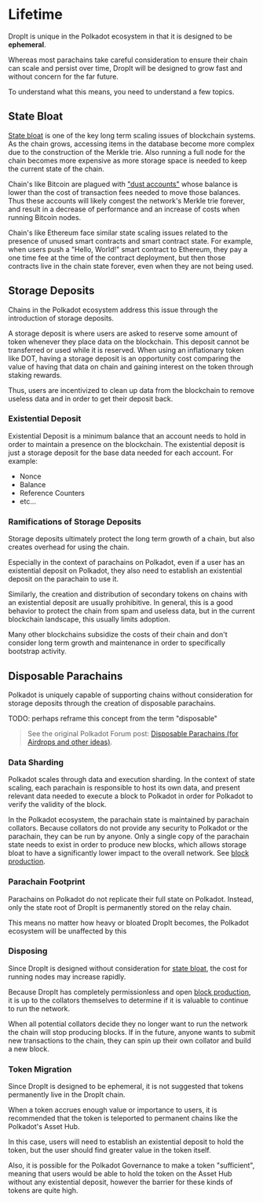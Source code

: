 # Lifetime

DropIt is unique in the Polkadot ecosystem in that it is designed to be **ephemeral**.

Whereas most parachains take careful consideration to ensure their chain can scale and persist over time, DropIt will be designed to grow fast and without concern for the far future.

To understand what this means, you need to understand a few topics.

## State Bloat

[State bloat](https://www.techopedia.com/definition/blockchain-bloat) is one of the key long term scaling issues of blockchain systems. As the chain grows, accessing items in the database become more complex due to the construction of the Merkle trie. Also running a full node for the chain becomes more expensive as more storage space is needed to keep the current state of the chain.

Chain's like Bitcoin are plagued with ["dust accounts"](https://bitcoinwiki.org/wiki/cryptocurrency-dust) whose balance is lower than the cost of transaction fees needed to move those balances. Thus these accounts will likely congest the network's Merkle trie forever, and result in a decrease of performance and an increase of costs when running Bitcoin nodes.

Chain's like Ethereum face similar state scaling issues related to the presence of unused smart contracts and smart contract state. For example, when users push a "Hello, World!" smart contract to Ethereum, they pay a one time fee at the time of the contract deployment, but then those contracts live in the chain state forever, even when they are not being used.

## Storage Deposits

Chains in the Polkadot ecosystem address this issue through the introduction of storage deposits.

A storage deposit is where users are asked to reserve some amount of token whenever they place data on the blockchain. This deposit cannot be transferred or used while it is reserved. When using an inflationary token like DOT, having a storage deposit is an opportunity cost comparing the value of having that data on chain and gaining interest on the token through staking rewards.

Thus, users are incentivized to clean up data from the blockchain to remove useless data and in order to get their deposit back.

### Existential Deposit

Existential Deposit is a minimum balance that an account needs to hold in order to maintain a presence on the blockchain. The existential deposit is just a storage deposit for the base data needed for each account. For example:

- Nonce
- Balance
- Reference Counters
- etc...

### Ramifications of Storage Deposits

Storage deposits ultimately protect the long term growth of a chain, but also creates overhead for using the chain.

Especially in the context of parachains on Polkadot, even if a user has an existential deposit on Polkadot, they also need to establish an existential deposit on the parachain to use it.

Similarly, the creation and distribution of secondary tokens on chains with an existential deposit are usually prohibitive. In general, this is a good behavior to protect the chain from spam and useless data, but in the current blockchain landscape, this usually limits adoption.

Many other blockchains subsidize the costs of their chain and don't consider long term growth and maintenance in order to specifically bootstrap activity.

## Disposable Parachains

Polkadot is uniquely capable of supporting chains without consideration for storage deposits through the creation of disposable parachains.

TODO: perhaps reframe this concept from the term "disposable"

> See the original Polkadot Forum post: [Disposable Parachains (for Airdrops and other ideas)](https://forum.polkadot.network/t/disposable-parachains-for-airdrops-and-other-ideas/5769).

### Data Sharding

Polkadot scales through data and execution sharding. In the context of state scaling, each parachain is responsible to host its own data, and present relevant data needed to execute a block to Polkadot in order for Polkadot to verify the validity of the block.

In the Polkadot ecosystem, the parachain state is maintained by parachain collators. Because collators do not provide any security to Polkadot or the parachain, they can be run by anyone. Only a single copy of the parachain state needs to exist in order to produce new blocks, which allows storage bloat to have a significantly lower impact to the overall network. See [block production](./block-production.md).

### Parachain Footprint

Parachains on Polkadot do not replicate their full state on Polkadot. Instead, only the state root of DropIt is permanently stored on the relay chain.

This means no matter how heavy or bloated DropIt becomes, the Polkadot ecosystem will be unaffected by this

### Disposing

Since DropIt is designed without consideration for [state bloat](#state-bloat), the cost for running nodes may increase rapidly.

Because DropIt has completely permissionless and open [block production](./block-production.md), it is up to the collators themselves to determine if it is valuable to continue to run the network.

When all potential collators decide they no longer want to run the network the chain will stop producing blocks. If in the future, anyone wants to submit new transactions to the chain, they can spin up their own collator and build a new block.

### Token Migration

Since DropIt is designed to be ephemeral, it is not suggested that tokens permanently live in the DropIt chain.

When a token accrues enough value or importance to users, it is recommended that the token is teleported to permanent chains like the Polkadot's Asset Hub.

In this case, users will need to establish an existential deposit to hold the token, but the user should find greater value in the token itself.

Also, it is possible for the Polkadot Governance to make a token "sufficient", meaning that users would be able to hold the token on the Asset Hub without any existential deposit, however the barrier for these kinds of tokens are quite high.

